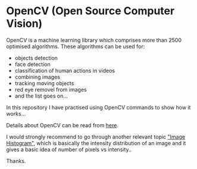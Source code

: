 # OpenCV (Open Source Computer Vision) 
OpenCV is a machine learning library which comprises more than 2500 optimised algorithms. These algorithms can be used for:
- objects detection 
- face detection 
- classification of human actions in videos
- combining images 
- tracking moving objects
- red eye removel from images 
- and the list goes on...

In this repository I have practised using OpenCV commands to show how it works...

Details about OpenCV can be read from [here](https://opencv.org/about).

I would strongly recommend to go through another relevant topic ["Image Histogram"](https://docs.opencv.org/3.4/d4/d1b/tutorial_histogram_equalization.html), which is basically the intensity distribution of an image and it gives a basic idea of number of pixels vs intensity.. 

Thanks.
